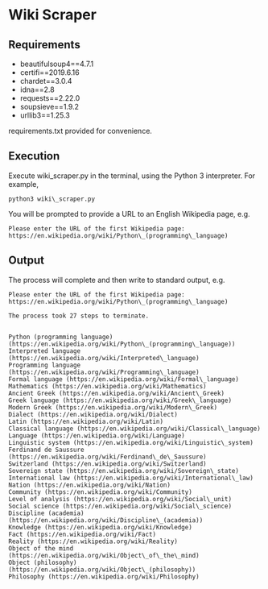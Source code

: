 # Wiki Scraper
## Requirements
* beautifulsoup4==4.7.1
* certifi==2019.6.16
* chardet==3.0.4
* idna==2.8
* requests==2.22.0
* soupsieve==1.9.2
* urllib3==1.25.3

requirements.txt provided for convenience.

## Execution
Execute wiki\_scraper.py in the terminal, using the Python 3 interpreter.
For example, 
```
python3 wiki\_scraper.py
```

You will be prompted to provide a URL to an English Wikipedia page, e.g.
```
Please enter the URL of the first Wikipedia page: https://en.wikipedia.org/wiki/Python\_(programming\_language)
```

## Output
The process will complete and then write to standard output, e.g.

```
Please enter the URL of the first Wikipedia page: https://en.wikipedia.org/wiki/Python\_(programming\_language)

The process took 27 steps to terminate.


Python (programming language) (https://en.wikipedia.org/wiki/Python\_(programming\_language))
Interpreted language (https://en.wikipedia.org/wiki/Interpreted\_language)
Programming language (https://en.wikipedia.org/wiki/Programming\_language)
Formal language (https://en.wikipedia.org/wiki/Formal\_language)
Mathematics (https://en.wikipedia.org/wiki/Mathematics)
Ancient Greek (https://en.wikipedia.org/wiki/Ancient\_Greek)
Greek language (https://en.wikipedia.org/wiki/Greek\_language)
Modern Greek (https://en.wikipedia.org/wiki/Modern\_Greek)
Dialect (https://en.wikipedia.org/wiki/Dialect)
Latin (https://en.wikipedia.org/wiki/Latin)
Classical language (https://en.wikipedia.org/wiki/Classical\_language)
Language (https://en.wikipedia.org/wiki/Language)
Linguistic system (https://en.wikipedia.org/wiki/Linguistic\_system)
Ferdinand de Saussure (https://en.wikipedia.org/wiki/Ferdinand\_de\_Saussure)
Switzerland (https://en.wikipedia.org/wiki/Switzerland)
Sovereign state (https://en.wikipedia.org/wiki/Sovereign\_state)
International law (https://en.wikipedia.org/wiki/International\_law)
Nation (https://en.wikipedia.org/wiki/Nation)
Community (https://en.wikipedia.org/wiki/Community)
Level of analysis (https://en.wikipedia.org/wiki/Social\_unit)
Social science (https://en.wikipedia.org/wiki/Social\_science)
Discipline (academia) (https://en.wikipedia.org/wiki/Discipline\_(academia))
Knowledge (https://en.wikipedia.org/wiki/Knowledge)
Fact (https://en.wikipedia.org/wiki/Fact)
Reality (https://en.wikipedia.org/wiki/Reality)
Object of the mind (https://en.wikipedia.org/wiki/Object\_of\_the\_mind)
Object (philosophy) (https://en.wikipedia.org/wiki/Object\_(philosophy))
Philosophy (https://en.wikipedia.org/wiki/Philosophy)
```
